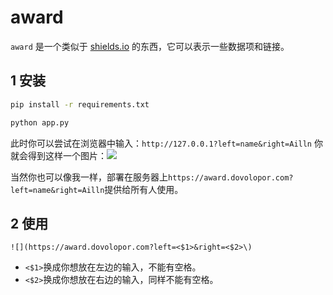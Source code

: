 # award

`award` 是一个类似于 [shields.io](https://shields.io/) 的东西，它可以表示一些数据项和链接。

## 1 安装

```bash
pip install -r requirements.txt

python app.py
```

此时你可以尝试在浏览器中输入：`http://127.0.0.1?left=name&right=Ailln`
你就会得到这样一个图片：![](https://award.dovolopor.com?left=name&right=Ailln)

当然你也可以像我一样，部署在服务器上`https://award.dovolopor.com?left=name&right=Ailln`提供给所有人使用。

## 2 使用

`![](https://award.dovolopor.com?left=<$1>&right=<$2>\)`

- `<$1>`换成你想放在左边的输入，不能有空格。
- `<$2>`换成你想放在右边的输入，同样不能有空格。
